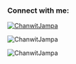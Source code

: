 <h3 align="left">Connect with me:</h3>
<p align="left">




[<p><img align="center" src="https://github-readme-stats.vercel.app/api?username=ChanwitJampa&show_icons=true&hide=contribs,prs" alt="ChanwitJampa" /></p>](http://github-profile-summary-cards.vercel.app/api/cards/stats?username={ChanwitJampa}&theme={solarized})
<p><img align="center" src="https://github-readme-stats.vercel.app/api/top-langs/?username=ChanwitJampa&layout=compact" alt="ChanwitJampa" /></p>
<p><img align="center" src="https://github-readme-streak-stats.herokuapp.com/?user=ChanwitJampa&" alt="ChanwitJampa" /></p>
